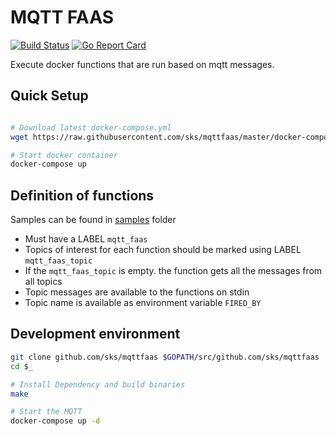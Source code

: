 # MQTT FAAS

[![Build Status](https://travis-ci.org/sks/mqttfaas.svg?branch=master)](https://travis-ci.org/sks/mqttfaas) [![Go Report Card](https://goreportcard.com/badge/github.com/sks/mqttfaas)](https://goreportcard.com/report/github.com/sks/mqttfaas)

Execute docker functions that are run based on mqtt messages.

## Quick Setup

```sh

# Download latest docker-compose.yml
wget https://raw.githubusercontent.com/sks/mqttfaas/master/docker-compose.yml

# Start docker container
docker-compose up
```

## Definition of functions

Samples can be found in [samples](./samples) folder

- Must have a LABEL `mqtt_faas`
- Topics of interest for each function should be marked using LABEL `mqtt_faas_topic`
- If the `mqtt_faas_topic` is empty. the function gets all the messages from all topics
- Topic messages are available to the functions on stdin
- Topic name is available as environment variable `FIRED_BY`

## Development environment

```sh
git clone github.com/sks/mqttfaas $GOPATH/src/github.com/sks/mqttfaas
cd $_

# Install Dependency and build binaries
make

# Start the MQTT
docker-compose up -d
```